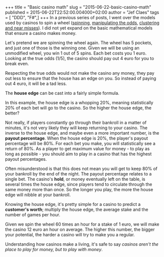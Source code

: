 +++
title = "Basic casino math"
slug = "2015-06-22-basic-casino-math"
published = 2015-06-22T22:52:00.004000+02:00
author = "Jef Claes"
tags = [ "DDD", "F#",]
+++
In a previous series of posts, I went over the models used by casinos to
spin a wheel
([spinning](http://www.jefclaes.be/2014/12/spinning-wheel.html),
[manipulating the
odds](http://www.jefclaes.be/2014/12/spinning-wheel-manipulating-odds.html),
[clustering and near
misses](http://www.jefclaes.be/2014/12/spinning-wheel-clustering-and-near.html)).
I did not yet expand on the basic mathematical models that ensure a
casino makes money.  
  
Let's pretend we are spinning the wheel again. The wheel has 5 pockets,
and just one of those is the winning one. Given we will be using an
unmodified wheel, you win 1 out of 5 spins. Each bet costs you 1 euro.
Looking at the true odds (1/5), the casino should pay out 4 euro for you
to break even.

  

Respecting the true odds would not make the casino any money, they pay
out less to ensure that the house has an edge on you. So instead of
paying out 4 euro, it will be a tad less.

  

The **house edge** can be cast into a fairly simple formula.

  

In this example, the house edge is a whopping 20%, meaning statistically
20% of each bet will go to the casino. So the higher the house edge, the
better?  
  
Not really, if players constantly go through their bankroll in a matter
of minutes, it's not very likely they will keep returning to your
casino. The inverse to the house edge, and maybe even a more important
number, is the **payout percentage**. When the house edge is 20%, the
player's payout percentage will be 80%. For each bet you make, you will
statistically see a return of 80%. As a player to get maximum value for
money - to play as long as possible - you should aim to play in a casino
that has the highest payout percentages.  
  
Often misunderstood is that this does not mean you will get to keep 80%
of your bankroll by the end of the night. The payout percentage relates
to a single bet. The casino's **hold**, or money eventually left on the
table, is several times the house edge, since players tend to circulate
through the same money more than once. So the longer you play, the more
the house edge will nibble at your bankroll.  
  
Knowing the house edge, it's pretty simple for a casino to predict a
**customer's worth**; multiply the house edge, the average stake and the
number of games per hour.

  

Given we spin the wheel 60 times an hour for a stake of 1 euro, we will
make the casino 12 euro an hour on average. The higher this number, the
bigger your potential, the harder a casino will try to make you a
regular.  
  
Understanding how casinos make a living, it's safe to say *casinos
aren't the place to play for money, but to play with money*.
